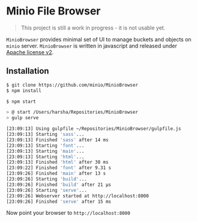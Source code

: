 # Minio File Browser
<blockquote>
This project is still a work in progress - it is not usable yet.
</blockquote>

``MinioBrowser`` provides minimal set of UI to manage buckets and objects on ``minio`` server. ``MinioBrowser`` is written in javascript and released under [Apache license v2](./LICENSE).

## Installation

```sh
$ git clone https://github.com/minio/MinioBrowser
$ npm install
```

```sh
$ npm start

> @ start /Users/harsha/Repositories/MinioBrowser
> gulp serve

[23:09:13] Using gulpfile ~/Repositories/MinioBrowser/gulpfile.js
[23:09:13] Starting 'sass'...
[23:09:13] Finished 'sass' after 14 ms
[23:09:13] Starting 'font'...
[23:09:13] Starting 'main'...
[23:09:13] Starting 'html'...
[23:09:13] Finished 'html' after 38 ms
[23:09:22] Finished 'font' after 9.31 s
[23:09:26] Finished 'main' after 13 s
[23:09:26] Starting 'build'...
[23:09:26] Finished 'build' after 21 μs
[23:09:26] Starting 'serve'...
[23:09:26] Webserver started at http://localhost:8000
[23:09:26] Finished 'serve' after 15 ms
```

Now point your browser to ``http://localhost:8000``
